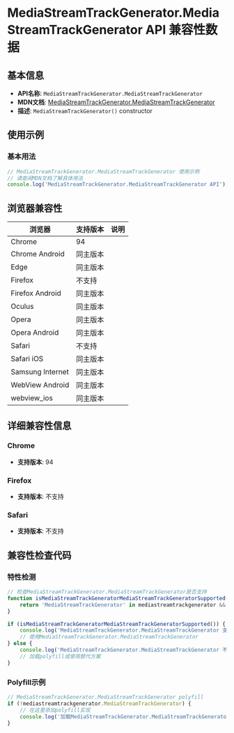 # MediaStreamTrackGenerator.MediaStreamTrackGenerator API 兼容性数据

## 基本信息

- **API名称**: `MediaStreamTrackGenerator.MediaStreamTrackGenerator`
- **MDN文档**: [MediaStreamTrackGenerator.MediaStreamTrackGenerator](https://developer.mozilla.org/docs/Web/API/MediaStreamTrackGenerator/MediaStreamTrackGenerator)
- **描述**: `MediaStreamTrackGenerator()` constructor

## 使用示例

### 基本用法

```javascript
// MediaStreamTrackGenerator.MediaStreamTrackGenerator 使用示例
// 请查阅MDN文档了解具体用法
console.log('MediaStreamTrackGenerator.MediaStreamTrackGenerator API');
```

## 浏览器兼容性

| 浏览器 | 支持版本 | 说明 |
|--------|----------|------|
| Chrome | 94 |  |
| Chrome Android | 同主版本 |  |
| Edge | 同主版本 |  |
| Firefox | 不支持 |  |
| Firefox Android | 同主版本 |  |
| Oculus | 同主版本 |  |
| Opera | 同主版本 |  |
| Opera Android | 同主版本 |  |
| Safari | 不支持 |  |
| Safari iOS | 同主版本 |  |
| Samsung Internet | 同主版本 |  |
| WebView Android | 同主版本 |  |
| webview_ios | 同主版本 |  |

## 详细兼容性信息

### Chrome

- **支持版本**: 94

### Firefox

- **支持版本**: 不支持

### Safari

- **支持版本**: 不支持

## 兼容性检查代码

### 特性检测

```javascript
// 检查MediaStreamTrackGenerator.MediaStreamTrackGenerator是否支持
function isMediaStreamTrackGeneratorMediaStreamTrackGeneratorSupported() {
    return 'MediaStreamTrackGenerator' in mediastreamtrackgenerator && typeof mediastreamtrackgenerator.MediaStreamTrackGenerator === 'function';
}

if (isMediaStreamTrackGeneratorMediaStreamTrackGeneratorSupported()) {
    console.log('MediaStreamTrackGenerator.MediaStreamTrackGenerator 支持');
    // 使用MediaStreamTrackGenerator.MediaStreamTrackGenerator
} else {
    console.log('MediaStreamTrackGenerator.MediaStreamTrackGenerator 不支持，需要polyfill');
    // 加载polyfill或使用替代方案
}
```

### Polyfill示例

```javascript
// MediaStreamTrackGenerator.MediaStreamTrackGenerator polyfill
if (!mediastreamtrackgenerator.MediaStreamTrackGenerator) {
    // 在这里添加polyfill实现
    console.log('加载MediaStreamTrackGenerator.MediaStreamTrackGenerator polyfill');
}
```

